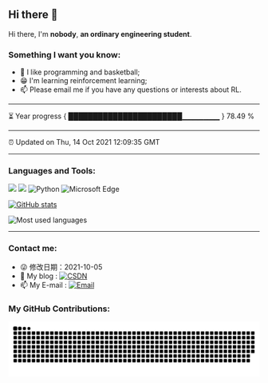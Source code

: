 ## Hi there 👋

Hi there, I'm **nobody**, **an ordinary engineering student**.



### Something I want you know:

- 🏀 I like programming and basketball;
- 😁 I'm learning reinforcement learning;
- 📫 Please email me if you have any questions or interests about RL.

---


⏳ Year progress { ███████████████████████▁▁▁▁▁▁▁ } 78.49 %

---

⏰ Updated on Thu, 14 Oct 2021 12:09:35 GMT

---

### Languages and Tools:

![](https://img.shields.io/badge/tool-VS--Code-blue) 
![](https://img.shields.io/badge/tool-ML--agents-orange) 
![Python](https://img.shields.io/badge/Python-3776AB?style=flat-square&logo=Python&logoColor=white)
![Microsoft Edge](https://img.shields.io/badge/Microsoft_Edge-0078D7?style=flat-square&logo=Microsoft-Edge&logoColor=white)

     

[![GitHub stats](https://github-readme-stats.vercel.app/api?username=X-DDDDD&show_icons=true&theme=radical)](https://github.com/anuraghazra/github-readme-stats)  

![Most used languages](https://github-readme-stats.vercel.app/api/top-langs/?username=X-DDDDD&layout=compact&hide_border=true&langs_count=10)  

---

### Contact me:

- 😜 修改日期：2021-10-05  
- 🤔 My blog   : [![CSDN](https://img.shields.io/badge/@whatever_ittakes-FF8800?style=flat-square&logo=Micro.blog&logoColor=white)](https://blog.csdn.net/whatever_ittakes)        
- 📫 My E-mail : [![Email](https://img.shields.io/badge/1336143736@qq.com-D14836?style=flat-square&logo=gmail&logoColor=white)](mailto:1336143736@qq.com)         


### My GitHub Contributions:  

![](https://raw.githubusercontent.com/X-DDDDD/X-DDDDD/main/assets/github-contribution-grid-snake.svg)  



